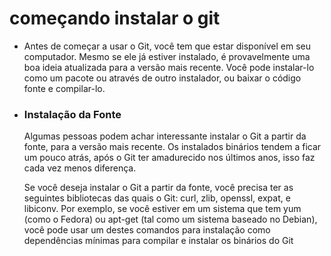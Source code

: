 #	começando instalar o git

- Antes de começar a usar o Git, você tem que estar disponível em seu computador. Mesmo se ele já estiver instalado, é provavelmente uma boa ideia atualizada para a versão mais recente. Você pode instalar-lo como um pacote ou através de outro instalador, ou baixar o código fonte e compilar-lo.

- ### Instalação da Fonte

  Algumas pessoas podem achar interessante instalar o Git a partir da fonte, para a versão mais recente. Os instalados binários tendem a ficar um pouco atrás, após o Git ter amadurecido nos últimos anos, isso faz cada vez menos diferença.

  Se você deseja instalar o Git a partir da fonte, você precisa ter as seguintes bibliotecas das quais o Git: curl, zlib, openssl, expat, e libiconv. Por exemplo, se você estiver em um sistema que tem yum (como o Fedora) ou apt-get (tal como um sistema baseado no Debian), você pode usar um destes comandos para instalação como dependências mínimas para compilar e instalar os binários do Git